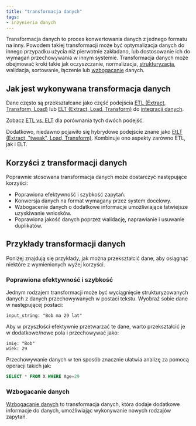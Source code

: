 ```yaml
---
title: "transformacja danych"
tags:
- inżynieria danych
---
```

Transformacja danych to proces konwertowania danych z jednego formatu na inny. Powodem takiej transformacji może być optymalizacja danych do innego przypadku użycia niż pierwotnie zakładano, lub dostosowanie ich do wymagań przechowywania w innym systemie. Transformacja danych może obejmować kroki takie jak oczyszczanie, normalizacja, [strukturyzacja](notes/strukturyzacja%20danych.md), walidacja, sortowanie, łączenie lub [wzbogacanie](notes/data%20enrichment.md) danych.

## Jak jest wykonywana transformacja danych
Dane często są przekształcane jako część podejścia [ETL (Extract, Transform, Load)](notes/etl.md) lub [ELT (Extract, Load, Transform)](notes/elt.md) do [integracji danych](notes/integracja%20danych.md).

Zobacz [ETL vs. ELT](notes/etl%20vs%20elt.md) dla porównania tych dwóch podejść.

Dodatkowo, niedawno pojawiło się hybrydowe podejście znane jako [EtLT (Extract, "tweak", Load, Transform)](notes/etlt.md). Kombinuje ono aspekty zarówno ETL, jak i ELT.

## Korzyści z transformacji danych
Poprawnie stosowana transformacja danych może dostarczyć następujące korzyści:

- Poprawiona efektywność i szybkość zapytań.
- Konwersja danych na format wymagany przez system docelowy.
- Wzbogacenie danych o dodatkowe informacje umożliwiające łatwiejsze uzyskiwanie wniosków.
- Poprawiona jakość danych poprzez walidację, naprawianie i usuwanie duplikatów.

## Przykłady transformacji danych
Poniżej znajdują się przykłady, jak można przekształcić dane, aby osiągnąć niektóre z wymienionych wyżej korzyści.

### Poprawiona efektywność i szybkość
Jednym rodzajem transformacji może być wyciągnięcie strukturyzowanych danych z danych przechowywanych w postaci tekstu. Wyobraź sobie dane w następującej postaci:

```
input_string: "Bob ma 29 lat"
```

Aby w przyszłości efektywnie przetwarzać te dane, warto przekształcić je w dodatkowe/nowe pola i przechowywać jako:

```
imię: "Bob"
wiek: 29
```

Przechowywanie danych w ten sposób znacznie ułatwia analizę za pomocą operacji takich jak:

```sql
SELECT * FROM X WHERE Age=29
```

### Wzbogacanie danych
[Wzbogacanie danych](data%20enrichment.md) to transformacja danych, która dodaje dodatkowe informacje do danych, umożliwiając wykonywanie nowych rodzajów zapytań.